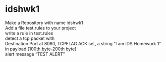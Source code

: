 # idshwk1
Make a Repository with name idshwk1  
Add a file test.rules to your project  
write a rule in test.rules  
detect a tcp packet with  
Destination Port at 8080, TCPFLAG ACK set, a string “I am IDS Homework 1” in payload [100th byte-200th byte]  
alert message “TEST ALERT”
